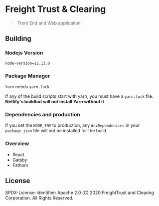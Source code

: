 <!-- 
SPDX-License-Identifier: Apache-2.0
SPDXVersion: SPDX-2.2
SPDX-FileCopyrightText: Copyright 2020 FreightTrust and Clearing Corporation 
-->
# Freight Trust & Clearing

> Front End and Web application

## Building

### Nodejs Version

`node-version=12.13.0`

### Package Manager

`Yarn` needs `yarn.lock`

If any of the build scripts start with yarn, you must have a `yarn.lock` file.
**Netlify's buildbot will not install Yarn without it**.

### Dependencies and production

If you set the `NODE_ENV` to production, any `devDependencies` in your `package.json` file will not be installed for the build.

### Overview

- React
- Gatsby
- Fathom

## License

SPDX-License-Identifier: Apache 2.0
(C) 2020 FreightTrust and Clearing Corporation. All Rights Reserved.
